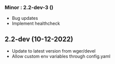  
 ### Minor : 2.2-dev-3 ()
 - Bug updates
- Implement healthcheck

## 2.2-dev (10-12-2022)
- Update to latest version from wger/devel
- Allow custom env variables through config.yaml
